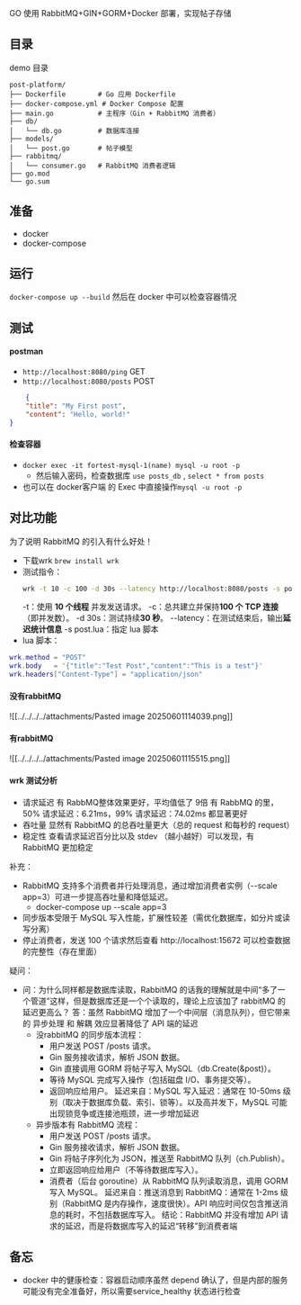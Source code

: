 GO 使用 RabbitMQ+GIN+GORM+Docker 部署，实现帖子存储
## 目录
demo 目录
```
post-platform/
├── Dockerfile        # Go 应用 Dockerfile
├── docker-compose.yml # Docker Compose 配置
├── main.go           # 主程序（Gin + RabbitMQ 消费者）
├── db/
│   └── db.go         # 数据库连接
├── models/
│   └── post.go       # 帖子模型
├── rabbitmq/
│   └── consumer.go   # RabbitMQ 消费者逻辑
├── go.mod
└── go.sum
```

## 准备
- docker
- docker-compose
## 运行
`docker-compose up --build` 
然后在 docker 中可以检查容器情况
## 测试
#### postman
- `http://localhost:8080/ping`  GET
- `http://localhost:8080/posts` POST
``` json
	{
    "title": "My First post",
    "content": "Hello, world!"
}
```

#### 检查容器 
- `docker exec -it fortest-mysql-1(name) mysql -u root -p` 
	- 然后输入密码，检查数据库  `use posts_db`  , `select * from posts`
- 也可以在 docker客户端 的 Exec 中直接操作`mysql -u root -p`

## 对比功能
为了说明 RabbitMQ 的引入有什么好处！
- 下载wrk
`brew install wrk`
 - 测试指令：
	``` bash
	wrk -t 10 -c 100 -d 30s --latency http://localhost:8080/posts -s post.lua
	```
	-t：使用 ​**​10 个线程​**​ 并发发送请求。
	-c：总共建立并保持 ​**​100 个 TCP 连接​**​（即并发数）。
	-d 30s：测试持续 ​**​30 秒​**​。
	--latency：在测试结束后，输出 ​**​延迟统计信息**
	-s post.lua：指定 lua 脚本
- lua 脚本：
``` lua
wrk.method = "POST"
wrk.body   = '{"title":"Test Post","content":"This is a test"}'
wrk.headers["Content-Type"] = "application/json"
```
#### 没有rabbitMQ
![[../../../../attachments/Pasted image 20250601114039.png]]
#### 有rabbitMQ
![[../../../../attachments/Pasted image 20250601115515.png]]
#### wrk 测试分析

- 请求延迟
	有 RabbMQ整体效果更好，平均值低了 9倍
	有 RabbMQ 的里，50% 请求延迟：6.21ms，99% 请求延迟：74.02ms 都显著更好
- 吞吐量
	显然有 RabbitMQ 的总吞吐量更大（总的 request 和每秒的 request）
- 稳定性
	查看请求延迟百分比以及 stdev （越小越好）可以发现，有 RabbitMQ 更加稳定

补充：
- RabbitMQ 支持多个消费者并行处理消息，通过增加消费者实例（--scale app=3）可进一步提高吞吐量和降低延迟。
	- docker-compose up --scale app=3
- 同步版本受限于 MySQL 写入性能，扩展性较差（需优化数据库，如分片或读写分离）
- 停止消费者，发送 100 个请求然后查看 http://localhost:15672 可以检查数据的完整性（存在里面）

疑问：

- 问：为什么同样都是数据库读取，RabbitMQ 的话我的理解就是中间“多了一个管道”这样，但是数据库还是一个个读取的，理论上应该加了 rabbitMQ 的延迟更高么？
	答：虽然 RabbitMQ 增加了一个中间层（消息队列），但它带来的 异步处理 和 解耦 效应显著降低了 API 端的延迟
	- 没rabbitMQ 的同步版本流程：
		- 用户发送 POST /posts 请求。
		- Gin 服务接收请求，解析 JSON 数据。
		- Gin 直接调用 GORM 将帖子写入 MySQL（db.Create(&post)）。
		- 等待 MySQL 完成写入操作（包括磁盘 I/O、事务提交等）。
		- 返回响应给用户。
		延迟来自：MySQL 写入延迟：通常在 10-50ms 级别（取决于数据库负载、索引、锁等）。以及高并发下，MySQL 可能出现锁竞争或连接池瓶颈，进一步增加延迟
	- 异步版本有 RabbitMQ 流程：
		- 用户发送 POST /posts 请求。
		- Gin 服务接收请求，解析 JSON 数据。
		- Gin 将帖子序列化为 JSON，推送至 RabbitMQ 队列（ch.Publish）。
		- 立即返回响应给用户（不等待数据库写入）。
		- 消费者（后台 goroutine）从 RabbitMQ 队列读取消息，调用 GORM 写入 MySQL。
		延迟来自：推送消息到 RabbitMQ：通常在 1-2ms 级别（RabbitMQ 是内存操作，速度很快）。API 响应时间仅包含推送消息的耗时，不包括数据库写入。
	结论：RabbitMQ 并没有增加 API 请求的延迟，而是将数据库写入的延迟“转移”到消费者端
## 备忘
- docker 中的健康检查：容器启动顺序虽然 depend 确认了，但是内部的服务可能没有完全准备好，所以需要service_healthy 状态进行检查